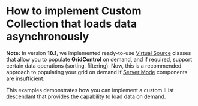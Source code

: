 # How to implement Custom Collection that loads data asynchronously

<p><b>Note:</b> In version <b>18.1</b>, we implemented ready-to-use <a href="https://documentation.devexpress.com/WPF/10803/Controls-and-Libraries/Data-Grid/Binding-to-Data/Binding-to-any-Data-Source-with-Virtual-Sources">Virtual Source</a> classes that allow you to populate <b>GridControl</b> on demand, and if required, support certain data operations (sorting, filtering). Now, this is a recommended approach to populating your grid on demand if <a href="https://documentation.devexpress.com/WPF/9588/Controls-and-Libraries/Data-Grid/Binding-to-Data/Server-Mode">Server Mode</a> components are insufficient.</p>

<p>This examples demonstrates how you can implement a custom IList descendant that provides the capability to load data on demand.</p>

<br/>


